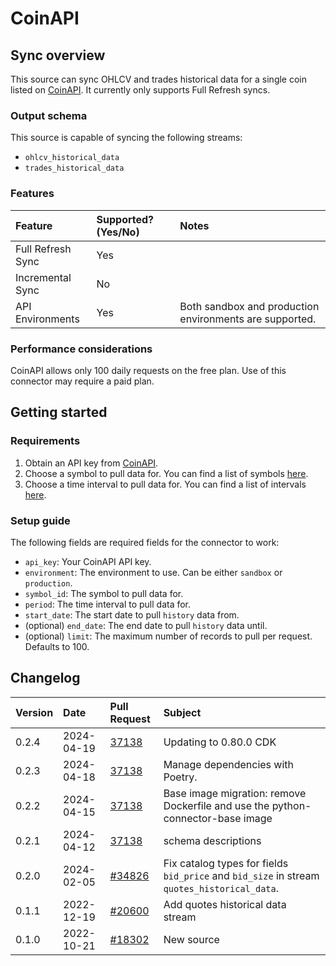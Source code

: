 # CoinAPI

## Sync overview

This source can sync OHLCV and trades historical data for a single coin listed on
[CoinAPI](https://www.coinapi.io/). It currently only supports Full Refresh
syncs.

### Output schema

This source is capable of syncing the following streams:

- `ohlcv_historical_data`
- `trades_historical_data`

### Features

| Feature           | Supported? \(Yes/No\) | Notes                                                   |
| :---------------- | :-------------------- | :------------------------------------------------------ |
| Full Refresh Sync | Yes                   |                                                         |
| Incremental Sync  | No                    |                                                         |
| API Environments  | Yes                   | Both sandbox and production environments are supported. |

### Performance considerations

CoinAPI allows only 100 daily requests on the free plan. Use of this connector
may require a paid plan.

## Getting started

### Requirements

1. Obtain an API key from [CoinAPI](https://www.coinapi.io/).
2. Choose a symbol to pull data for. You can find a list of symbols [here](https://docs.coinapi.io/#list-all-symbols-get).
3. Choose a time interval to pull data for. You can find a list of intervals [here](https://docs.coinapi.io/#list-all-periods-get).

### Setup guide

The following fields are required fields for the connector to work:

- `api_key`: Your CoinAPI API key.
- `environment`: The environment to use. Can be either `sandbox` or `production`.
- `symbol_id`: The symbol to pull data for.
- `period`: The time interval to pull data for.
- `start_date`: The start date to pull `history` data from.
- (optional) `end_date`: The end date to pull `history` data until.
- (optional) `limit`: The maximum number of records to pull per request. Defaults to 100.

## Changelog

| Version | Date       | Pull Request                                              | Subject                                                                                     |
| :------ | :--------- | :-------------------------------------------------------- | :------------------------------------------------------------------------------------------ |
| 0.2.4   | 2024-04-19 | [37138](https://github.com/airbytehq/airbyte/pull/37138)  | Updating to 0.80.0 CDK                                                                      |
| 0.2.3   | 2024-04-18 | [37138](https://github.com/airbytehq/airbyte/pull/37138)  | Manage dependencies with Poetry.                                                            |
| 0.2.2   | 2024-04-15 | [37138](https://github.com/airbytehq/airbyte/pull/37138)  | Base image migration: remove Dockerfile and use the python-connector-base image             |
| 0.2.1   | 2024-04-12 | [37138](https://github.com/airbytehq/airbyte/pull/37138)  | schema descriptions                                                                         |
| 0.2.0   | 2024-02-05 | [#34826](https://github.com/airbytehq/airbyte/pull/34826) | Fix catalog types for fields `bid_price` and `bid_size` in stream `quotes_historical_data`. |
| 0.1.1   | 2022-12-19 | [#20600](https://github.com/airbytehq/airbyte/pull/20600) | Add quotes historical data stream                                                           |
| 0.1.0   | 2022-10-21 | [#18302](https://github.com/airbytehq/airbyte/pull/18302) | New source                                                                                  |
